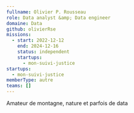 ```yaml
---
fullname: Olivier P. Rousseau
role: Data analyst &amp; Data engineer
domaine: Data
github: olivierRse
missions:
  - start: 2022-12-12
    end: 2024-12-16
    status: independent
    startups:
      - mon-suivi-justice
startups:
  - mon-suivi-justice
memberType: autre
teams: []
---
```

Amateur de montagne, nature et parfois de data